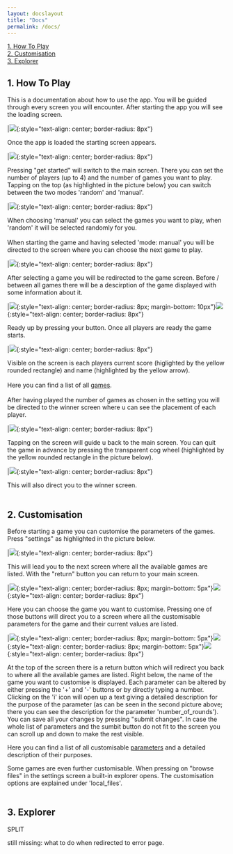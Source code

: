 ```yaml
---
layout: docslayout
title: "Docs"
permalink: /docs/
---
```



[1. How To Play](#1-how-to-play)
<br>
[2. Customisation](#2-customisation)
<br>
[3. Explorer](#3-explorer)


## 1. How To Play
This is a documentation about how to use the app. You will be guided through every screen you will encounter.
After starting the app you will see the loading screen.

|![]({{site.baseurl|append:"/assets/img/loading.jpg"}}){:style="text-align: center; border-radius: 8px"}

Once the app is loaded the starting screen appears.

|![]({{site.baseurl|append:"/assets/img/start.jpg"}}){:style="text-align: center; border-radius: 8px"}

Pressing "get started" will switch to the main screen. There you can set the number of players (up to 4) and the number of games you want to play. Tapping on the top (as highlighted in the picture below) you can switch between the two modes 'random' and 'manual'.

|![]({{site.baseurl|append:"/assets/img/gamesettings_random_01.jpg"}}){:style="text-align: center; border-radius: 8px"}

When choosing 'manual' you can select the games you want to play, when 'random' it will be selected randomly for you.
<br>
<br>
When starting the game and having selected 'mode: manual' you will be directed to the screen where you can choose the next game to play.

|![]({{site.baseurl|append:"/assets/img/choosegame.jpg"}}){:style="text-align: center; border-radius: 8px"}

After selecting a game you will be redirected to the game screen. Before / between all games there will be a descirption of the game displayed with some information about it.

|![]({{site.baseurl|append:"/assets/img/betweengames.jpg"}}){:style="text-align: center; border-radius: 8px; margin-bottom: 10px"}![]({{site.baseurl|append:"/assets/img/betweengames2.jpg"}}){:style="text-align: center; border-radius: 8px"}

Ready up by pressing your button. Once all players are ready the game starts.

|![]({{site.baseurl|append:"/assets/img/game1.jpg"}}){:style="text-align: center; border-radius: 8px"}

Visible on the screen is each players current score (higlighted by the yellow rounded rectangle) and name (highlighted by the yellow arrow).
<br>
<br>
Here you can find a list of all <a id="games_link">[games]({{site.baseurl|append:"/docs/games/"}})</a>.
<br>
<br>
After having played the number of games as chosen in the setting you will be directed to the winner screen where u can see the placement of each player.

|![]({{site.baseurl|append:"/assets/img/winner.jpg"}}){:style="text-align: center; border-radius: 8px"}

Tapping on the screen will guide u back to the main screen. You can quit the game in advance by pressing the transparent cog wheel (highlighted by the yellow rounded rectangle in the picture below).

|![]({{site.baseurl|append:"/assets/img/quit.jpg"}}){:style="text-align: center; border-radius: 8px"}

This will also direct you to the winner screen.
<br>
<br>
## 2. Customisation
Before starting a game you can customise the parameters of the games. Press "settings" as highlighted in the picture below.

|![]({{site.baseurl|append:"/assets/img/gamesettings_random_1-1.jpg"}}){:style="text-align: center; border-radius: 8px"}

This will lead you to the next screen where all the available games are listed. With the "return" button you can return to your main screen.

|![]({{site.baseurl|append:"/assets/img/thegamesettings0.jpg"}}){:style="text-align: center; border-radius: 8px; margin-bottom: 5px"}![]({{site.baseurl|append:"/assets/img/thegamesettings1.jpg"}}){:style="text-align: center; border-radius: 8px"}

Here you can choose the game you want to customise. Pressing one of those buttons will direct you to a screen where all the customisable parameters for the game and their current values are listed.

|![]({{site.baseurl|append:"/assets/img/demgamesettings0.jpg"}}){:style="text-align: center; border-radius: 8px; margin-bottom: 5px"}![]({{site.baseurl|append:"/assets/img/demgamesettings2.jpg"}}){:style="text-align: center; border-radius: 8px; margin-bottom: 5px"}![]({{site.baseurl|append:"/assets/img/demgamesettings1.jpg"}}){:style="text-align: center; border-radius: 8px"}

At the top of the screen there is a return button which will redirect you back to where all the available games are listed. Right below, the name of the game you want to customise is displayed. Each parameter can be altered by either pressing the '+' and '-' buttons or by directly typing a number. Clicking on the 'i' icon will open up a text giving a detailed description for the purpose of the parameter (as can be seen in the second picture above; there you can see the description for the parameter 'number_of_rounds'). You can save all your changes by pressing "submit changes". In case the whole list of parameters and the sumbit button do not fit to the screen you can scroll up and down to make the rest visible.

Here you can find a list of all customisable [parameters]({{site.baseurl|append:"/docs/parameters/"}}) and a detailed description of their purposes.

Some games are even further customisable. When pressing on "browse files" in the settings screen a built-in explorer opens. The customisation options are explained under 'local_files'.
<br>
<br>
## 3. Explorer

SPLIT

still missing: what to do when redirected to error page.
